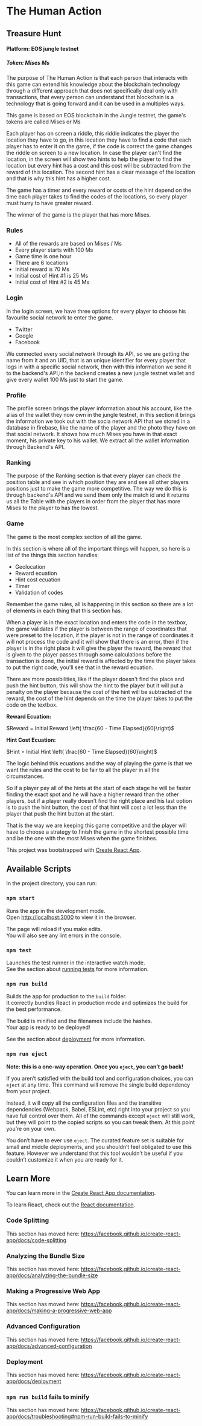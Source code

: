 # The Human Action


## Treasure Hunt 

#### Platform: EOS jungle testnet

##### Token: Mises Ms



The purpose of The Human Action is that each person that interacts with this game can extend his knowledge about the blockchain technology through a different approach that does not specifically deal only with transactions, that every person can understand that blockchain is a technology that is going forward and it can be used in a multiples ways.


This game is based on EOS blockchain in the Jungle testnet, the game's tokens are called Mises or Ms

Each player has on screen a riddle, this riddle indicates the player the location they have to go, in this location they have to find a code that each player has to enter it on the game, if the code is correct the game changes the riddle on screen to a new location. In case the player can't find the location, in the screen will show two hints to help the player to find the location but every hint has a cost and this cost will be subtracted from the reward of this location. The second hint has a clear message of the location and that is why this hint has a higher cost.

The game has a timer and every reward or costs of the hint depend on the time each player takes to find the codes of the locations, so every player must hurry to have greater reward.

The winner of the game is the player that has more Mises.



### Rules

* All of the rewards are based on Mises / Ms
* Every player starts with 100 Ms  
* Game time is one hour  
* There are 6 locations  
* Initial reward is 70 Ms  
* Initial cost of Hint #1 is 25 Ms  
* Initial cost of Hint #2 is 45 Ms  


### Login

In the login screen, we have three options for every player to choose his favourite social network to enter the game.

* Twitter  
* Google 
* Facebook 

We connected every social network through its API, so we are getting the name from it and an UID, that is an unique identifier for every player that logs in with a specific social network, then with this information we send it to the backend's API,in the backend creates a new jungle testnet wallet and give every wallet 100 Ms just to start the game.


### Profile


The profile screen brings the player information about his account, like the alias of the wallet they now own in the jungle testnet, in this section it brings the information we took out with the socia network API that we stored in a database in firebase, like the name of the player and the photo they have on that social network. It shows how much Mises you have in that exact moment, his private key to his wallet. We extract all the wallet information through Backend's API.


### Ranking

The purpose of the Ranking section is that every player can check the position table and see in which position they are and see all other players positions just to make the game more competitive. The way we do this is through backend's API and we send them only the match id and it returns us all the Table with the players in order from the player that has more Mises to the player to has the lowest. 




### Game

The game is the most complex section of all the game. 

In this section is where all of the important things will happen, so here is a list of the things this section handles:

* Geolocation
* Reward ecuation 
* Hint cost ecuation
* Timer 
* Validation of codes


Remember the game rules, all is happening in this section so there are a lot of elements in each thing that this section has.

When a player is in the exact location and enters the code in the textbox, the game validates if the player is between the range of coordinates that were preset to the location, if the player is not in the range of coordinates it will not process the code and it will show that there is an error, then if the player is in the right place it will give the player the reward, the reward that is given to the player passes through some calculations before the transaction is done, the initial reward is affected by the time the player takes to put the right code, you'll see that in the reward ecuation.

There are more possibilities, like if the player doesn't find the place and push the hint button, this will show  the hint to the player but it will put a penalty on the player because the cost of the hint will be subtracted of the reward, the cost of the hint depends on the time the player takes to put the code on the textbox.

**Reward Ecuation:**

$Reward  = Initial Reward \left( \frac{60 - Time Elapsed}{60}\right)$

**Hint Cost Ecuation:**

$Hint  = Initial Hint \left( \frac{60 - Time Elapsed}{60}\right)$



The logic behind this ecuations and the way of playing the game is that we want the rules and the cost to be fair to all the player in all the circumstances.

So if a player pay all of the hints at the start of each stage he will be faster finding the exact spot and he will have a higher reward than the other players, but if a player really doesn't find the right place and his last option is to push the hint button, the cost of that hint will cost a lot less than the player that push the hint button at the start.

That is the way we are keeping this game competitive and the player will have to choose a strategy to finish the game in the shortest possible time and be the one with the most Mises when the game finishes.











This project was bootstrapped with [Create React App](https://github.com/facebook/create-react-app).

## Available Scripts

In the project directory, you can run:

### `npm start`

Runs the app in the development mode.<br>
Open [http://localhost:3000](http://localhost:3000) to view it in the browser.

The page will reload if you make edits.<br>
You will also see any lint errors in the console.

### `npm test`

Launches the test runner in the interactive watch mode.<br>
See the section about [running tests](https://facebook.github.io/create-react-app/docs/running-tests) for more information.

### `npm run build`

Builds the app for production to the `build` folder.<br>
It correctly bundles React in production mode and optimizes the build for the best performance.

The build is minified and the filenames include the hashes.<br>
Your app is ready to be deployed!

See the section about [deployment](https://facebook.github.io/create-react-app/docs/deployment) for more information.

### `npm run eject`

**Note: this is a one-way operation. Once you `eject`, you can’t go back!**

If you aren’t satisfied with the build tool and configuration choices, you can `eject` at any time. This command will remove the single build dependency from your project.

Instead, it will copy all the configuration files and the transitive dependencies (Webpack, Babel, ESLint, etc) right into your project so you have full control over them. All of the commands except `eject` will still work, but they will point to the copied scripts so you can tweak them. At this point you’re on your own.

You don’t have to ever use `eject`. The curated feature set is suitable for small and middle deployments, and you shouldn’t feel obligated to use this feature. However we understand that this tool wouldn’t be useful if you couldn’t customize it when you are ready for it.

## Learn More

You can learn more in the [Create React App documentation](https://facebook.github.io/create-react-app/docs/getting-started).

To learn React, check out the [React documentation](https://reactjs.org/).

### Code Splitting

This section has moved here: https://facebook.github.io/create-react-app/docs/code-splitting

### Analyzing the Bundle Size

This section has moved here: https://facebook.github.io/create-react-app/docs/analyzing-the-bundle-size

### Making a Progressive Web App

This section has moved here: https://facebook.github.io/create-react-app/docs/making-a-progressive-web-app

### Advanced Configuration

This section has moved here: https://facebook.github.io/create-react-app/docs/advanced-configuration

### Deployment

This section has moved here: https://facebook.github.io/create-react-app/docs/deployment

### `npm run build` fails to minify

This section has moved here: https://facebook.github.io/create-react-app/docs/troubleshooting#npm-run-build-fails-to-minify
